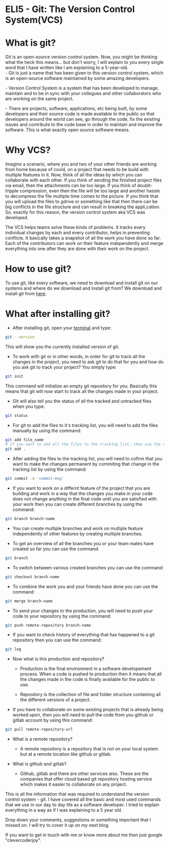 # ELI5 - Git: The Version Control System(VCS)

# What is git?

Git is an open-source version control system. Now, you might be thinking what the heck this means... but don't worry, I will explain to you every single word that I have written like I am explaining to a 5-year-old.  
\- Git is just a name that has been given to this version control system, which is an open-source software maintained by some amazing developers.

\- Version Control System is a system that has been developed to manage, maintain and to be in sync with your collegues and other collaborators who are working on the same project.

\- There are projects, software, applications, etc being built, by some developers and their source code is made available to the public so that developers around the world can see, go through the code, fix the existing issues and contribute to the code base in order to maintain and improve the software. This is what exactly open source software means.

# Why VCS?

Imagine a scenario, where you and two of your other friends are working from home because of covid, on a project that needs to be build with multiple features in it. Now, think of all the ideas by which you can collaborate with each other. If you think of sending the finished project files via email, then the attachments can be too large. If you think of doublt-tripple compression, even then the file will be too large and another hassle to decompress the file multiple time comes to the picture. If you think that you will upload the files to gdrive or something like that then there can be big conflicts in the file structure and can result in breaking the appli,cation.  
So, exactly for this reason, the version control system aka VCS was developed.

The VCS helps teams solve these kinds of problems. It tracks every individual changes by each and every contributor, helps in preventing conflicts. It basically takes a snapshot of all the work you have done so far. Each of the contributors can work on their feature independently and merge everything into one after they are done with their work on the project.

# How to use git?

To use git, like every software, we need to download and install git on our systems and where do we download and install git from? We download and install git from [here](https://git-scm.com/book/en/v2/Getting-Started-Installing-Git).

# What after installing git?

* After installing git, open your [terminal](https://www.ionos.com/help/email/troubleshooting-mail-basicmail-business/access-the-command-prompt-or-terminal/) and type:
    

```bash
git --version
```

This will show you the currently installed version of git.

* To work with git or in other words, in order for git to track all the changes in the project, you need to ask git to do that for you and how do you ask git to track your project? You simply type:
    

```bash
git init
```

This command will initialize an empty git repository for you. Basically this means that git will now start to track all the changes made in your project.

* Git will also tell you the status of all the tracked and untracked files when you type:
    

```bash
git status
```

* For git to add the files to it's tracking list, you will need to add the files manually by using the command:
    

```bash
git add file_name
# if you want to add all the files to the tracking list, then use the command:
git add .
```

* After adding the files to the tracking list, you will need to cofirm that you want to make the changes permanent by commiting that change in the tracking list by using the command:
    

```bash
git commit -m 'commit-msg'
```

* If you want to work on a differnt feature of the project that you are building and work in a way that the changes you make in your code does not change anything in the final code until you are satisfied with your work then you can create different branches by using the command:
    

```bash
git branch branch-name
```

* You can create multiple branches and work on multiple feature independently of other features by creating multiple branches.
    
* To get an overview of all the branches you or your team mates have created so far you can use the command:
    

```bash
git branch
```

* To switch between various created branches you can use the command:
    

```bash
git checkout branch-name
```

* To combine the work you and your friends have done you can use the command:
    

```bash
git merge branch-name
```

* To send your changes to the production, you will need to push your code to your repository by using the command:
    

```bash
git push remote-repository branch-name
```

* If you want to check history of everything that has happened to a git repository then you can use the command:
    

```bash
git log
```

* Now what is this production and repository?
    
    * Production is the final environment in a software developement process. When a code is pushed to production then it means that all the changes made in the code is finally available for the public to use.
        
    * Repository is the collection of file and folder structure containing all the different versions of a project.
        
* If you have to collaborate on some existing projects that is already being worked upon, then you will need to pull the code from you github or gitlab account by using this command:
    

```bash
git pull remote-repository-url
```

* What is a remote repository?
    
    * A remote repository is a repository that is not on your local system but at a remote location like github or gitlab.
        
* What is github and gitlab?
    
    * Github, gitlab and there are other services also. These are the companies that offer cloud based git repository hosting service which makes it easier to collaborate on any project.
        

This is all the information that was required to understand the version control system - git. I have covered all the basic and most used commands that we use in our day to day life as a software developer. I tried to explain everything in a way as if I was explaining to a 5 year old.

Drop down your comments, suggestions or something important that I missed on. I will try to cover it up on my next blog.

If you want to get in touch with me or know more about me then just google "clevercoderjoy".